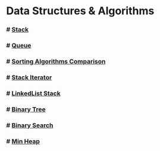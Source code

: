 # Data Structures & Algorithms

### # [Stack](https://gitlab.com/AbdullahHinnawi/datastructuresandalgorithms/-/tree/master/StackProject/src/stackproject)

### # [Queue](https://gitlab.com/AbdullahHinnawi/datastructuresandalgorithms/-/tree/master/QueueProject/src/queueproject)

### # [Sorting Algorithms Comparison](https://gitlab.com/AbdullahHinnawi/datastructuresandalgorithms/-/tree/master/3.LajittelualgoritmienMittaus)

### # [Stack Iterator](https://gitlab.com/AbdullahHinnawi/datastructuresandalgorithms/-/tree/master/5.StackIterator/src/stackiterator)

### # [LinkedList Stack](https://gitlab.com/AbdullahHinnawi/datastructuresandalgorithms/-/tree/master/6.LinkedListStack/src/stackproject)

### # [Binary Tree](https://gitlab.com/AbdullahHinnawi/datastructuresandalgorithms/-/tree/master/BTree/src/btree)

### # [Binary Search](https://gitlab.com/AbdullahHinnawi/datastructuresandalgorithms/-/tree/master/BinarySearch/src/binarysearch)

### # [Min Heap](https://gitlab.com/AbdullahHinnawi/datastructuresandalgorithms/-/tree/master/Heap/src/heap)
